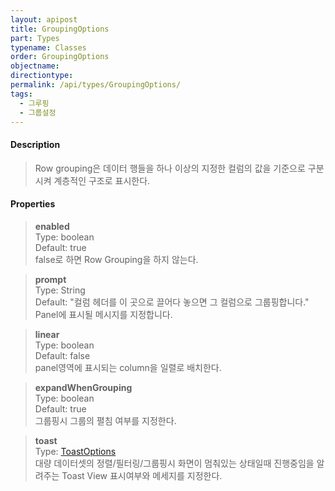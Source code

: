 ```yaml
---
layout: apipost
title: GroupingOptions
part: Types
typename: Classes
order: GroupingOptions
objectname: 
directiontype: 
permalink: /api/types/GroupingOptions/
tags:
  - 그루핑
  - 그룹설정
---
```



#### Description

> Row grouping은 데이터 행들을 하나 이상의 지정한 컬럼의 값을 기준으로 구분시켜 계층적인 구조로 표시한다.

#### Properties

> **enabled**    
> Type: boolean  
> Default: true  
> false로 하면 Row Grouping을 하지 않는다.  

> **prompt**  
> Type: String  
> Default: "컬럼 헤더를 이 곳으로 끌어다 놓으면 그 컬럼으로 그룹핑합니다."
> Panel에 표시될 메시지를 지정합니다.  

> **linear**  
> Type: boolean  
> Default: false  
> panel영역에 표시되는 column을 일렬로 배치한다.  

> **expandWhenGrouping**  
> Type: boolean  
> Default: true  
> 그룹핑시 그룹의 펼침 여부를 지정한다.  

> **toast**  
> Type: [ToastOptions](/api/types/ToastOptions)  
> 대량 데이터셋의 정렬/필터링/그룹핑시 화면이 멈춰있는 상태일때 진행중임을 알려주는 Toast View 표시여부와 메세지를 지정한다.

